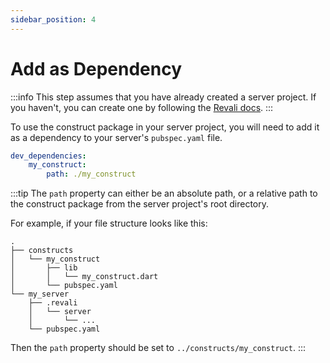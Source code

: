 ```yaml
---
sidebar_position: 4
---
```


# Add as Dependency

:::info
This step assumes that you have already created a server project. If you haven't, you can create one by following the [Revali docs][create-server-project].
:::

To use the construct package in your server project, you will need to add it as a dependency to your server's `pubspec.yaml` file.

```yaml title="pubspec.yaml"
dev_dependencies:
    my_construct:
        path: ./my_construct
```

:::tip
The `path` property can either be an absolute path, or a relative path to the construct package from the server project's root directory.

For example, if your file structure looks like this:

```tree
.
├── constructs
│   └── my_construct
│       ├── lib
│       │   └── my_construct.dart
│       └── pubspec.yaml
└── my_server
    ├── .revali
    │   └── server
    │       └── ...
    └── pubspec.yaml
```

Then the `path` property should be set to `../constructs/my_construct`.
:::

[create-server-project]: ../../revali/getting-started/installation.md
